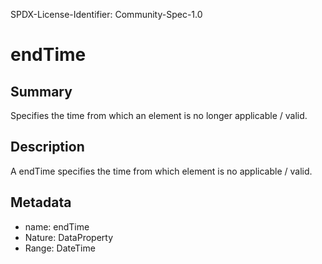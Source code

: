 SPDX-License-Identifier: Community-Spec-1.0

# endTime

## Summary

Specifies the time from which an element is no longer applicable / valid.

## Description

A endTime specifies the time from which element is no applicable / valid.

## Metadata

- name: endTime
- Nature: DataProperty
- Range: DateTime
